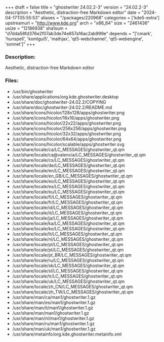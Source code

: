 +++
draft = false
title = "ghostwriter 24.02.2-3"
version = "24.02.2-3"
description = "Aesthetic, distraction-free Markdown editor"
date = "2024-04-17T05:55:53"
aliases = "/packages/220968"
categories = ['kde5-extra']
upstreamurl = "http://www.kde.org"
arch = "x86_64"
size = "2461436"
usize = "12186938"
sha1sum = "d7dda58fd376e2f07ab3de74e857a16ac2ab999e"
depends = "['cmark', 'hunspell', 'kxmlgui5', 'mathjax', 'qt5-webchannel', 'qt5-webengine', 'sonnet']"
+++
### Description: 
Aesthetic, distraction-free Markdown editor

### Files: 
* /usr/bin/ghostwriter
* /usr/share/applications/org.kde.ghostwriter.desktop
* /usr/share/doc/ghostwriter-24.02.2/COPYING
* /usr/share/doc/ghostwriter-24.02.2/README.md
* /usr/share/icons/hicolor/128x128/apps/ghostwriter.png
* /usr/share/icons/hicolor/16x16/apps/ghostwriter.png
* /usr/share/icons/hicolor/22x22/apps/ghostwriter.png
* /usr/share/icons/hicolor/256x256/apps/ghostwriter.png
* /usr/share/icons/hicolor/32x32/apps/ghostwriter.png
* /usr/share/icons/hicolor/64x64/apps/ghostwriter.png
* /usr/share/icons/hicolor/scalable/apps/ghostwriter.svg
* /usr/share/locale/ca/LC_MESSAGES/ghostwriter_qt.qm
* /usr/share/locale/ca@valencia/LC_MESSAGES/ghostwriter_qt.qm
* /usr/share/locale/cs/LC_MESSAGES/ghostwriter_qt.qm
* /usr/share/locale/de/LC_MESSAGES/ghostwriter_qt.qm
* /usr/share/locale/en/LC_MESSAGES/ghostwriter_qt.qm
* /usr/share/locale/en_GB/LC_MESSAGES/ghostwriter_qt.qm
* /usr/share/locale/eo/LC_MESSAGES/ghostwriter_qt.qm
* /usr/share/locale/es/LC_MESSAGES/ghostwriter_qt.qm
* /usr/share/locale/eu/LC_MESSAGES/ghostwriter_qt.qm
* /usr/share/locale/fi/LC_MESSAGES/ghostwriter_qt.qm
* /usr/share/locale/fr/LC_MESSAGES/ghostwriter_qt.qm
* /usr/share/locale/id/LC_MESSAGES/ghostwriter_qt.qm
* /usr/share/locale/it/LC_MESSAGES/ghostwriter_qt.qm
* /usr/share/locale/ja/LC_MESSAGES/ghostwriter_qt.qm
* /usr/share/locale/ka/LC_MESSAGES/ghostwriter_qt.qm
* /usr/share/locale/ko/LC_MESSAGES/ghostwriter_qt.qm
* /usr/share/locale/lt/LC_MESSAGES/ghostwriter_qt.qm
* /usr/share/locale/nl/LC_MESSAGES/ghostwriter_qt.qm
* /usr/share/locale/pl/LC_MESSAGES/ghostwriter_qt.qm
* /usr/share/locale/pt/LC_MESSAGES/ghostwriter_qt.qm
* /usr/share/locale/pt_BR/LC_MESSAGES/ghostwriter_qt.qm
* /usr/share/locale/ru/LC_MESSAGES/ghostwriter_qt.qm
* /usr/share/locale/sk/LC_MESSAGES/ghostwriter_qt.qm
* /usr/share/locale/sl/LC_MESSAGES/ghostwriter_qt.qm
* /usr/share/locale/tr/LC_MESSAGES/ghostwriter_qt.qm
* /usr/share/locale/uk/LC_MESSAGES/ghostwriter_qt.qm
* /usr/share/locale/zh_CN/LC_MESSAGES/ghostwriter_qt.qm
* /usr/share/locale/zh_TW/LC_MESSAGES/ghostwriter_qt.qm
* /usr/share/man/ca/man1/ghostwriter.1.gz
* /usr/share/man/es/man1/ghostwriter.1.gz
* /usr/share/man/it/man1/ghostwriter.1.gz
* /usr/share/man/man1/ghostwriter.1.gz
* /usr/share/man/nl/man1/ghostwriter.1.gz
* /usr/share/man/ru/man1/ghostwriter.1.gz
* /usr/share/man/uk/man1/ghostwriter.1.gz
* /usr/share/metainfo/org.kde.ghostwriter.metainfo.xml
